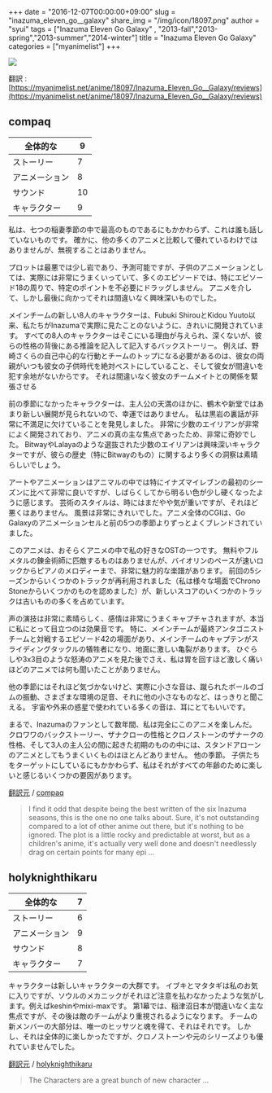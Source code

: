 +++
date = "2016-12-07T00:00:00+09:00"
slug = "inazuma_eleven_go__galaxy"
share_img = "/img/icon/18097.png"
author = "syui"
tags = ["Inazuma Eleven Go Galaxy" , "2013-fall","2013-spring","2013-summer","2014-winter"]
title = "Inazuma Eleven Go Galaxy"
categories = ["myanimelist"]
+++

![](https://myanimelist.cdn-dena.com/images/anime/2/49743.jpg)


<!--more-->

翻訳 : [https://myanimelist.net/anime/18097/Inazuma_Eleven_Go__Galaxy/reviews](https://myanimelist.net/anime/18097/Inazuma_Eleven_Go__Galaxy/reviews)


## compaq



全体的な|  9
--- | ---
ストーリー|  7
アニメーション|  8
サウンド|  10
キャラクター|  9

私は、七つの稲妻季節の中で最高のものであるにもかかわらず、これは誰も話していないものです。 確かに、他の多くのアニメと比較して優れているわけではありませんが、無視することはありません。

プロットは最悪では少し岩であり、予測可能ですが、子供のアニメーションとしては、実際には非常にうまくいっていて、多くのエピソードでは、特にエピソード18の周りで、特定のポイントを不必要にドラッグしません。 アニメを介して、しかし最後に向かってそれは間違いなく興味深いものでした。

メインチームの新しい8人のキャラクターは、Fubuki ShirouとKidou Yuuto以来、私たちがInazumaで実際に見たことのないように、きれいに開発されています。 すべての8人のキャラクターはそこにいる理由が与えられ、深くないが、彼らの性格の背後にある推論を記入して記入するバックストーリー。 例えば、野崎さくらの自己中心的な行動とチームのトップになる必要があるのは、彼女の両親がいつも彼女の子供時代を絶対ベストにしていること、そして彼女が間違いを犯す余地がないからです。 それは間違いなく彼女のチームメイトとの関係を緊張させる

前の季節になかったキャラクターは、主人公の天満のほかに、鶴木や新堂ではあまり新しい展開が見られないので、幸運ではありません。 私は黒岩の裏話が非常に不満足に欠けていることを発見しました。 非常に少数のエイリアンが非常によく開発されており、アニメの真の主な焦点であったため、非常に奇妙でした。  BitwayやLalayaのような選抜された少数のエイリアンは興味深いキャラクターですが、彼らの歴史（特にBitwayのもの）に関するより多くの洞察は素晴らしいでしょう。

アートやアニメーションはアニマルの中では特にイナズマイレブンの最初のシーズンに比べて非常に良いですが、しばらくしてから明るい色が少し硬くなったように感じます。 芸術のスタイルは、時にはまだやや気が重いですが、それほど悪くはありません。 風景は非常にきれいでした。アニメ全体のCGIは、Go Galaxyのアニメーションセルと前の5つの季節よりずっとよくブレンドされていました。

このアニメは、おそらくアニメの中で私の好きなOSTの一つです。 無料やフルメタルの錬金術師に匹敵するものはありませんが、バイオリンのペースが速いロックからピアノのメロディーまで、非常に魅力的な楽譜があります。 前回の5シーズンからいくつかのトラックが再利用されました（私は様々な場面でChrono Stoneからいくつかのものを認めました）が、新しいスコアのいくつかのトラックは古いものの多くを占めています。

声の演技は非常に素晴らしく、感情は非常にうまくキャプチャされますが、本当に私にとって目立つのは効果音です。 特に、メインチームが最終アンタゴニストチームと対戦するエピソード42の場面があり、メインチームのキャプテンがスライディングタックルの犠牲者になり、地面に激しい亀裂があります。 ひぐらしや3x3目のような怒涛のアニメを見た後でさえ、私は胃を回すほど激しく痛いほどのアニメでは何も聞いたことがありません。

他の季節にはそれほど気づかないけど、実際に小さな音は、蹴られたボールのゴムの振動、さまざまな環境の足音、それに他の小さなものなど、はっきりと聞こえる。 宇宙や外来の惑星で使われている多くの音は、耳にとてもいいです。

まるで、Inazumaのファンとして数年間、私は完全にこのアニメを楽しんだ。 クロワワのバックストーリー、ザナクローの性格とクロノストーンのザナークの性格、そして3人の主人公の間に起きた初期のものの中には、スタンドアローンのアニメとしてもうまくいくものはほとんどありません。 他の季節。 子供たちをターゲットにしているにもかかわらず、私はそれがすべての年齢のために楽しいと感じるいくつかの要因があります。

[翻訳元](https://myanimelist.net/reviews.php?id=163073) / [compaq](https://myanimelist.net/profile/compaq/reviews)


> I find it odd that despite being the best written of the six Inazuma seasons, this is the one no one talks about. Sure, it's not outstanding compared to a lot of other anime out there, but it's nothing to be ignored.    The plot is a little rocky and predictable at worst, but as a children's anime, it's actually very well done and doesn't needlessly drag on certain points for many epi ...

## holyknighthikaru



全体的な|  7
--- | ---
ストーリー|  6
アニメーション|  9
サウンド|  8
キャラクター|  7

キャラクターは新しいキャラクターの大群です。 イブキとマタタギは私のお気に入りですが、ソウルのメカニックがそれほど注意を払わなかったような気がします。例えばkeshinやmixi-maxです。 第1幕では、稲津沼日本が間違いなく主な焦点ですが、その後は敵のチームがより重視されるようになります。 チームの新メンバーの大部分は、唯一のヒッサツと魂を得て、それはそれです。 しかし、それは全体的に楽しかったですが、クロノストーンや元のシリーズよりも優れていませんでした。

[翻訳元](https://myanimelist.net/reviews.php?id=179861) / [holyknighthikaru](https://myanimelist.net/profile/holyknighthikaru/reviews)


> The Characters are a great bunch of new character ...
